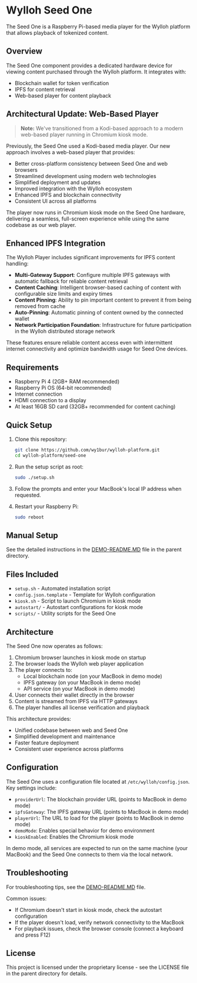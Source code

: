 # Wylloh Seed One

The Seed One is a Raspberry Pi-based media player for the Wylloh platform that allows playback of tokenized content.

## Overview

The Seed One component provides a dedicated hardware device for viewing content purchased through the Wylloh platform. It integrates with:

- Blockchain wallet for token verification
- IPFS for content retrieval
- Web-based player for content playback

## Architectural Update: Web-Based Player

> **Note:** We've transitioned from a Kodi-based approach to a modern web-based player running in Chromium kiosk mode.

Previously, the Seed One used a Kodi-based media player. Our new approach involves a web-based player that provides:

- Better cross-platform consistency between Seed One and web browsers
- Streamlined development using modern web technologies
- Simplified deployment and updates
- Improved integration with the Wylloh ecosystem
- Enhanced IPFS and blockchain connectivity
- Consistent UI across all platforms

The player now runs in Chromium kiosk mode on the Seed One hardware, delivering a seamless, full-screen experience while using the same codebase as our web player.

## Enhanced IPFS Integration

The Wylloh Player includes significant improvements for IPFS content handling:

- **Multi-Gateway Support**: Configure multiple IPFS gateways with automatic fallback for reliable content retrieval
- **Content Caching**: Intelligent browser-based caching of content with configurable size limits and expiry times
- **Content Pinning**: Ability to pin important content to prevent it from being removed from cache
- **Auto-Pinning**: Automatic pinning of content owned by the connected wallet
- **Network Participation Foundation**: Infrastructure for future participation in the Wylloh distributed storage network

These features ensure reliable content access even with intermittent internet connectivity and optimize bandwidth usage for Seed One devices.

## Requirements

- Raspberry Pi 4 (2GB+ RAM recommended)
- Raspberry Pi OS (64-bit recommended)
- Internet connection
- HDMI connection to a display
- At least 16GB SD card (32GB+ recommended for content caching)

## Quick Setup

1. Clone this repository:
   ```bash
   git clone https://github.com/wy1bur/wylloh-platform.git
   cd wylloh-platform/seed-one
   ```

2. Run the setup script as root:
   ```bash
   sudo ./setup.sh
   ```

3. Follow the prompts and enter your MacBook's local IP address when requested.

4. Restart your Raspberry Pi:
   ```bash
   sudo reboot
   ```

## Manual Setup

See the detailed instructions in the [DEMO-README.MD](../DEMO-README.MD) file in the parent directory.

## Files Included

- `setup.sh` - Automated installation script
- `config.json.template` - Template for Wylloh configuration
- `kiosk.sh` - Script to launch Chromium in kiosk mode
- `autostart/` - Autostart configurations for kiosk mode
- `scripts/` - Utility scripts for the Seed One

## Architecture

The Seed One now operates as follows:

1. Chromium browser launches in kiosk mode on startup
2. The browser loads the Wylloh web player application
3. The player connects to:
   - Local blockchain node (on your MacBook in demo mode)
   - IPFS gateway (on your MacBook in demo mode)
   - API service (on your MacBook in demo mode)
4. User connects their wallet directly in the browser
5. Content is streamed from IPFS via HTTP gateways
6. The player handles all license verification and playback

This architecture provides:
- Unified codebase between web and Seed One
- Simplified development and maintenance
- Faster feature deployment
- Consistent user experience across platforms

## Configuration

The Seed One uses a configuration file located at `/etc/wylloh/config.json`. Key settings include:

- `providerUrl`: The blockchain provider URL (points to MacBook in demo mode)
- `ipfsGateway`: The IPFS gateway URL (points to MacBook in demo mode)
- `playerUrl`: The URL to load for the player (points to MacBook in demo mode)
- `demoMode`: Enables special behavior for demo environment
- `kioskEnabled`: Enables the Chromium kiosk mode

In demo mode, all services are expected to run on the same machine (your MacBook) and the Seed One connects to them via the local network.

## Troubleshooting

For troubleshooting tips, see the [DEMO-README.MD](../DEMO-README.MD) file.

Common issues:
- If Chromium doesn't start in kiosk mode, check the autostart configuration
- If the player doesn't load, verify network connectivity to the MacBook
- For playback issues, check the browser console (connect a keyboard and press F12)

## License

This project is licensed under the proprietary license - see the LICENSE file in the parent directory for details.